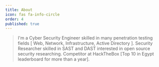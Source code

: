 ```yaml
---
title: About
icon: fas fa-info-circle
order: 4
published: true
---
```


> I'm a Cyber Security Engineer skilled in many penetration testing fields [ Web, Network, Infrastructure, Active Directory ].
Security Researcher skilled in SAST and DAST interested in open source security researching.
Competitor at HackTheBox [Top 10 in Egypt leaderboard for more than a year].
